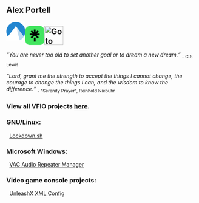 ## Alex Portell
[<img title="Go to another Git repository" align="left" width="50" height="50" src="/codeberg.org.png"/>](https://codeberg.org/portellam)

[<img title="Go to Linktree" align="left" width="50" height="50" src="/linktr.ee.png"/>](https://linktr.ee/alexportell)
[<img title="Go to LinkedIn" align="left" width="50" height="50" src="/linkedin.com.ico"/>](https://linkedin.com/in/portellam)
</br></br>
---
*“You are never too old to set another goal or to dream a new dream.“* <sub>- C.S Lewis</sub>

*“Lord, grant me the strength to accept the things I cannot change,
the courage to change the things I can,
and the wisdom to know the difference.“* <sub>- "Serenity Prayer", Reinhold Niebuhr</sub>

### View all VFIO projects [here][github04].
### GNU/Linux:

&nbsp;&nbsp;[Lockdown.sh][github01]

### Microsoft Windows:

&nbsp;&nbsp;[VAC Audio Repeater Manager][github03]

### Video game console projects:

&nbsp;&nbsp;[UnleashX XML Config][github02]

[codeberg01]: https://github.com/portellam/lockdown.sh
[github01]:   https://github.com/portellam/lockdown.sh
[codeberg02]: https://codeberg.org/portellam/unleashx-xml-config
[github02]:   https://github.com/portellam/unleashx-xml-config
[codeberg03]: https://codeberg.org/portellam/vac-audio-repeater-manager
[github03]:   https://github.com/portellam/vac-audio-repeater-manager
[codeberg04]: https://github.com/portellam/vfio-collection
[github04]:   https://github.com/portellam/vfio-collection